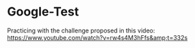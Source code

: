 # Google-Test
Practicing with the challenge proposed in this video: https://www.youtube.com/watch?v=rw4s4M3hFfs&amp;t=332s
